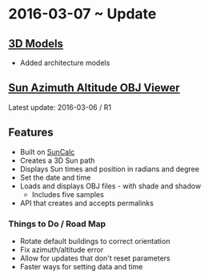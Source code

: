 ﻿2016-03-07 ~ Update
===

## [3D Models]( https://github.com/jaanga/3d-models/ )

* Added architecture models


## [Sun Azimuth Altitude OBJ Viewer]( http://ladybug-analysis-tools.github.io/ladybug-web/sun-azimuth-altitude-obj/ )


Latest update: 2016-03-06 / R1

## Features
* Built on [SunCalc]( https://github.com/mourner/suncalc )
* Creates a 3D Sun path
* Displays Sun times and position in radians and degree
* Set the date and time
* Loads and displays OBJ files - with shade and shadow
	* Includes five samples
* API that creates and accepts permalinks

### Things to Do / Road Map

* Rotate default buildings to correct orientation
* Fix azimuth/altitude error
* Allow for updates that don't reset parameters
* Faster ways for setting data and time




